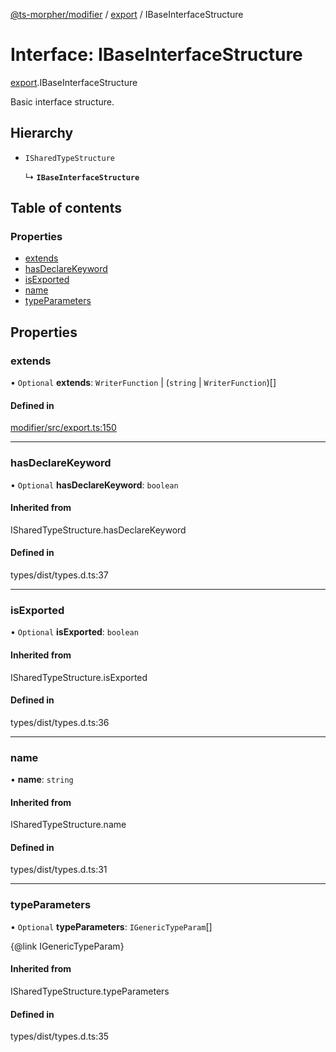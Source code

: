 [@ts-morpher/modifier](../README.md) / [export](../modules/export.md) / IBaseInterfaceStructure

# Interface: IBaseInterfaceStructure

[export](../modules/export.md).IBaseInterfaceStructure

Basic interface structure.

## Hierarchy

- `ISharedTypeStructure`

  ↳ **`IBaseInterfaceStructure`**

## Table of contents

### Properties

- [extends](export.IBaseInterfaceStructure.md#extends)
- [hasDeclareKeyword](export.IBaseInterfaceStructure.md#hasdeclarekeyword)
- [isExported](export.IBaseInterfaceStructure.md#isexported)
- [name](export.IBaseInterfaceStructure.md#name)
- [typeParameters](export.IBaseInterfaceStructure.md#typeparameters)

## Properties

### extends

• `Optional` **extends**: `WriterFunction` \| (`string` \| `WriterFunction`)[]

#### Defined in

[modifier/src/export.ts:150](https://github.com/linbudu599/morpher/blob/9f915c5/packages/modifier/src/export.ts#L150)

___

### hasDeclareKeyword

• `Optional` **hasDeclareKeyword**: `boolean`

#### Inherited from

ISharedTypeStructure.hasDeclareKeyword

#### Defined in

types/dist/types.d.ts:37

___

### isExported

• `Optional` **isExported**: `boolean`

#### Inherited from

ISharedTypeStructure.isExported

#### Defined in

types/dist/types.d.ts:36

___

### name

• **name**: `string`

#### Inherited from

ISharedTypeStructure.name

#### Defined in

types/dist/types.d.ts:31

___

### typeParameters

• `Optional` **typeParameters**: `IGenericTypeParam`[]

{@link IGenericTypeParam}

#### Inherited from

ISharedTypeStructure.typeParameters

#### Defined in

types/dist/types.d.ts:35
